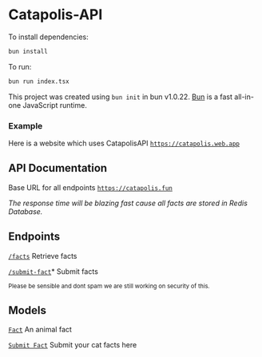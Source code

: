 # Catapolis-API

To install dependencies:

```bash
bun install
```

To run:

```bash
bun run index.tsx
```

This project was created using `bun init` in bun v1.0.22. [Bun](https://bun.sh) is a fast all-in-one JavaScript runtime.

### Example 

Here is a website which uses CatapolisAPI
<code>https://catapolis.web.app</code>

## API Documentation

Base URL for all endpoints
<code class="language-plaintext highlighter-rouge">https://catapolis.fun</code></p>

<p><em>The response time will be blazing fast cause all facts are stored in Redis Database.</em></p>

<h2 id="endpoints">Endpoints</h2>
<p><a href="/facts"><code class="language-plaintext highlighter-rouge">/facts</code></a>
Retrieve facts</p>

<p><a href="/submit.html"><code class="language-plaintext highlighter-rouge">/submit-fact</code></a>*
Submit facts</p>

<p><sub> Please be sensible and dont spam we are still working on security of this. </sub></p>

<h2 id="models">Models</h2>
<p><a href="https://catapolis.fun/facts"><code class="language-plaintext highlighter-rouge">Fact</code></a>
An animal fact</p>

<p><a href="https://catapolis.fun/submit.html"><code class="language-plaintext highlighter-rouge">Submit Fact</code></a>
Submit your cat facts here</p>

<script type="text/javascript" src="https://cdnjs.buymeacoffee.com/1.0.0/button.prod.min.js" data-name="bmc-button" data-slug="abidnafi" data-color="#FFDD00" data-emoji=""  data-font="Poppins" data-text="Buy me a coffee" data-outline-color="#000000" data-font-color="#000000" data-coffee-color="#ffffff" ></script>
